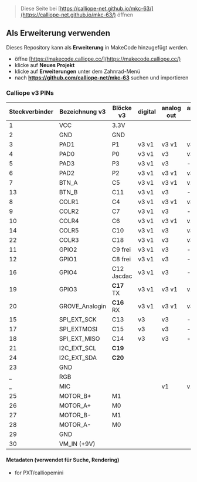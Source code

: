 
> Diese Seite bei [https://calliope-net.github.io/mkc-63/](https://calliope-net.github.io/mkc-63/) öffnen

## Als Erweiterung verwenden

Dieses Repository kann als **Erweiterung** in MakeCode hinzugefügt werden.

* öffne [https://makecode.calliope.cc/](https://makecode.calliope.cc/)
* klicke auf **Neues Projekt**
* klicke auf **Erweiterungen** unter dem Zahnrad-Menü
* nach **https://github.com/calliope-net/mkc-63** suchen und importieren

### Calliope v3 PINs

Steckverbinder|Bezeichnung v3|Blöcke v3|digital|analog out|analog in
---|---|---|---|---|---
1|VCC|3.3V
2|GND|GND
3|PAD1|P1|v3 v1|v3 v1|v3 v1
4|PAD0|P0|v3 v1|v3|v3
5|PAD3|P3|v3 v1|v3|-
6|PAD2|P2|v3 v1|v3 v1|v3 v1
7|BTN_A|C5|v3 v1|v3 v1|v1
13|BTN_B|C11|v3 v1|v3|-
8|COLR1|C4|v3 v1|v3 v1|v3 v1
9|COLR2|C7|v3 v1|v3|-
10|COLR4|C6|v3 v1|v3 v1|v1
14|COLR5|C10|v3 v1|v3|v3
22|COLR3|C18|v3 v1|v3|v3
11|GPIO2|C9 frei|v3 v1|v3|-
12|GPIO1|C8 frei|v3 v1|v3|-
16|GPIO4|C12 Jacdac|v3 v1|v3|-
19|GPIO3|**C17** TX|v3 v1|v3 v1|v1
20|GROVE_Analogin|**C16** RX|v3 v1|v3 v1|v3 v1
15|SPI_EXT_SCK|C13|v3|v3|-
17|SPI_EXTMOSI|C15|v3|v3|-
18|SPI_EXT_MISO|C14|v3|v3|-
21|I2C_EXT_SCL|**C19**
24|I2C_EXT_SDA|**C20**
23|GND|
_|RGB|
_|MIC|||v1|v1
25|MOTOR_B+|M1
26|MOTOR_A+|M0
27|MOTOR_B-|M1
28|MOTOR_A-|M0
29|GND|
30|VM_IN (+9V)


#### Metadaten (verwendet für Suche, Rendering)

* for PXT/calliopemini
<script src="https://makecode.com/gh-pages-embed.js"></script><script>makeCodeRender("{{ site.makecode.home_url }}", "{{ site.github.owner_name }}/{{ site.github.repository_name }}");</script>

